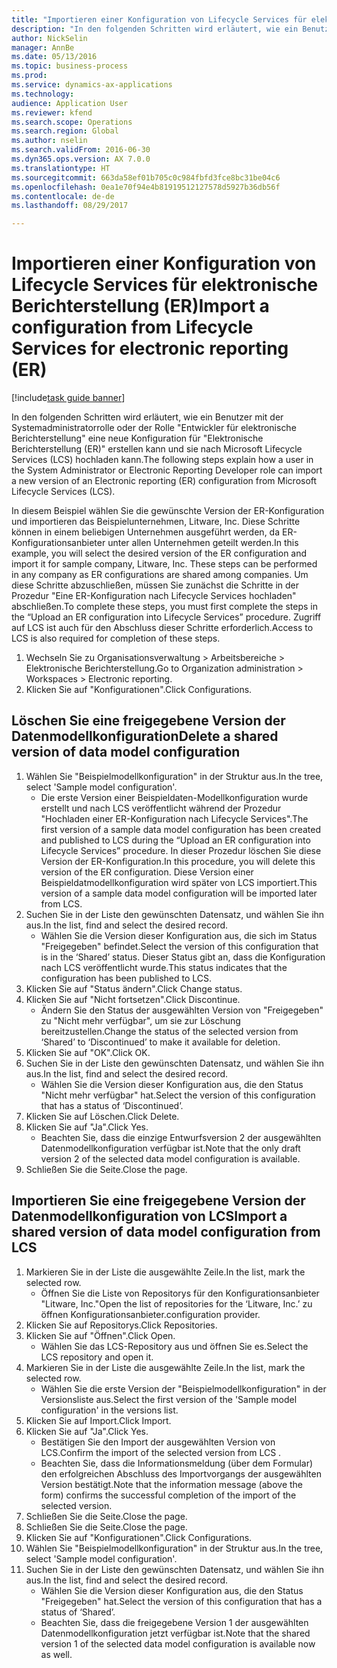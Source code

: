 ```yaml
--- 
title: "Importieren einer Konfiguration von Lifecycle Services für elektronische Berichterstellung (ER)"
description: "In den folgenden Schritten wird erläutert, wie ein Benutzer mit der Systemadministratorrolle oder der Rolle \"Entwickler für elektronische Berichterstellung\" eine neue Konfiguration für \"Elektronische Berichterstellung (ER)\" erstellen kann und sie nach Microsoft Lifecycle Services (LCS) hochladen kann."
author: NickSelin
manager: AnnBe
ms.date: 05/13/2016
ms.topic: business-process
ms.prod: 
ms.service: dynamics-ax-applications
ms.technology: 
audience: Application User
ms.reviewer: kfend
ms.search.scope: Operations
ms.search.region: Global
ms.author: nselin
ms.search.validFrom: 2016-06-30
ms.dyn365.ops.version: AX 7.0.0
ms.translationtype: HT
ms.sourcegitcommit: 663da58ef01b705c0c984fbfd3fce8bc31be04c6
ms.openlocfilehash: 0ea1e70f94e4b81919512127578d5927b36db56f
ms.contentlocale: de-de
ms.lasthandoff: 08/29/2017

---
```

# <a name="import-a-configuration-from-lifecycle-services-for-electronic-reporting-er"></a><span data-ttu-id="da8ce-103">Importieren einer Konfiguration von Lifecycle Services für elektronische Berichterstellung (ER)</span><span class="sxs-lookup"><span data-stu-id="da8ce-103">Import a configuration from Lifecycle Services for electronic reporting (ER)</span></span>

[!include[task guide banner](../../includes/task-guide-banner.md)]

<span data-ttu-id="da8ce-104">In den folgenden Schritten wird erläutert, wie ein Benutzer mit der Systemadministratorrolle oder der Rolle "Entwickler für elektronische Berichterstellung" eine neue Konfiguration für "Elektronische Berichterstellung (ER)" erstellen kann und sie nach Microsoft Lifecycle Services (LCS) hochladen kann.</span><span class="sxs-lookup"><span data-stu-id="da8ce-104">The following steps explain how a user in the System Administrator or Electronic Reporting Developer role can import a new version of an Electronic reporting (ER) configuration from Microsoft Lifecycle Services (LCS).</span></span>

<span data-ttu-id="da8ce-105">In diesem Beispiel wählen Sie die gewünschte Version der ER-Konfiguration und importieren das Beispielunternehmen, Litware, Inc. Diese Schritte können in einem beliebigen Unternehmen ausgeführt werden, da ER-Konfigurationsanbieter unter allen Unternehmen geteilt werden.</span><span class="sxs-lookup"><span data-stu-id="da8ce-105">In this example, you will select the desired version of the ER configuration and import it for sample company, Litware, Inc. These steps can be performed in any company as ER configurations are shared among companies.</span></span> <span data-ttu-id="da8ce-106">Um diese Schritte abzuschließen, müssen Sie zunächst die Schritte in der Prozedur "Eine ER-Konfiguration nach Lifecycle Services hochladen" abschließen.</span><span class="sxs-lookup"><span data-stu-id="da8ce-106">To complete these steps, you must first complete the steps in the “Upload an ER configuration into Lifecycle Services” procedure.</span></span> <span data-ttu-id="da8ce-107">Zugriff auf LCS ist auch für den Abschluss dieser Schritte erforderlich.</span><span class="sxs-lookup"><span data-stu-id="da8ce-107">Access to LCS is also required for completion of these steps.</span></span>

1. <span data-ttu-id="da8ce-108">Wechseln Sie zu Organisationsverwaltung > Arbeitsbereiche > Elektronische Berichterstellung.</span><span class="sxs-lookup"><span data-stu-id="da8ce-108">Go to Organization administration > Workspaces > Electronic reporting.</span></span>
2. <span data-ttu-id="da8ce-109">Klicken Sie auf "Konfigurationen".</span><span class="sxs-lookup"><span data-stu-id="da8ce-109">Click Configurations.</span></span>

## <a name="delete-a-shared-version-of-data-model-configuration"></a><span data-ttu-id="da8ce-110">Löschen Sie eine freigegebene Version der Datenmodellkonfiguration</span><span class="sxs-lookup"><span data-stu-id="da8ce-110">Delete a shared version of data model configuration</span></span>
1. <span data-ttu-id="da8ce-111">Wählen Sie "Beispielmodellkonfiguration" in der Struktur aus.</span><span class="sxs-lookup"><span data-stu-id="da8ce-111">In the tree, select 'Sample model configuration'.</span></span>
    * <span data-ttu-id="da8ce-112">Die erste Version einer Beispieldaten-Modellkonfiguration wurde erstellt und nach LCS veröffentlicht während der Prozedur "Hochladen einer ER-Konfiguration nach Lifecycle Services".</span><span class="sxs-lookup"><span data-stu-id="da8ce-112">The first version of a sample data model configuration has been created and published to LCS during the “Upload an ER configuration into Lifecycle Services” procedure.</span></span> <span data-ttu-id="da8ce-113">In dieser Prozedur löschen Sie diese Version der ER-Konfiguration.</span><span class="sxs-lookup"><span data-stu-id="da8ce-113">In this procedure, you will delete this version of the ER configuration.</span></span> <span data-ttu-id="da8ce-114">Diese Version einer Beispieldatmodellkonfiguration wird später von LCS importiert.</span><span class="sxs-lookup"><span data-stu-id="da8ce-114">This version of a sample data model configuration will be imported later from LCS.</span></span>  
2. <span data-ttu-id="da8ce-115">Suchen Sie in der Liste den gewünschten Datensatz, und wählen Sie ihn aus.</span><span class="sxs-lookup"><span data-stu-id="da8ce-115">In the list, find and select the desired record.</span></span>
    * <span data-ttu-id="da8ce-116">Wählen Sie die Version dieser Konfiguration aus, die sich im Status "Freigegeben" befindet.</span><span class="sxs-lookup"><span data-stu-id="da8ce-116">Select the version of this configuration that is in the ‘Shared’ status.</span></span> <span data-ttu-id="da8ce-117">Dieser Status gibt an, dass die Konfiguration nach LCS veröffentlicht wurde.</span><span class="sxs-lookup"><span data-stu-id="da8ce-117">This status indicates that the configuration has been published to LCS.</span></span>  
3. <span data-ttu-id="da8ce-118">Klicken Sie auf "Status ändern".</span><span class="sxs-lookup"><span data-stu-id="da8ce-118">Click Change status.</span></span>
4. <span data-ttu-id="da8ce-119">Klicken Sie auf "Nicht fortsetzen".</span><span class="sxs-lookup"><span data-stu-id="da8ce-119">Click Discontinue.</span></span>
    * <span data-ttu-id="da8ce-120">Ändern Sie den Status der ausgewählten Version von "Freigegeben" zu "Nicht mehr verfügbar", um sie zur Löschung bereitzustellen.</span><span class="sxs-lookup"><span data-stu-id="da8ce-120">Change the status of the selected version from ‘Shared’ to ‘Discontinued’ to make it available for deletion.</span></span>  
5. <span data-ttu-id="da8ce-121">Klicken Sie auf "OK".</span><span class="sxs-lookup"><span data-stu-id="da8ce-121">Click OK.</span></span>
6. <span data-ttu-id="da8ce-122">Suchen Sie in der Liste den gewünschten Datensatz, und wählen Sie ihn aus.</span><span class="sxs-lookup"><span data-stu-id="da8ce-122">In the list, find and select the desired record.</span></span>
    * <span data-ttu-id="da8ce-123">Wählen Sie die Version dieser Konfiguration aus, die den Status "Nicht mehr verfügbar" hat.</span><span class="sxs-lookup"><span data-stu-id="da8ce-123">Select the version of this configuration that has a status of ‘Discontinued’.</span></span>  
7. <span data-ttu-id="da8ce-124">Klicken Sie auf Löschen.</span><span class="sxs-lookup"><span data-stu-id="da8ce-124">Click Delete.</span></span>
8. <span data-ttu-id="da8ce-125">Klicken Sie auf "Ja".</span><span class="sxs-lookup"><span data-stu-id="da8ce-125">Click Yes.</span></span>
    * <span data-ttu-id="da8ce-126">Beachten Sie, dass die einzige Entwurfsversion 2 der ausgewählten Datenmodellkonfiguration verfügbar ist.</span><span class="sxs-lookup"><span data-stu-id="da8ce-126">Note that the only draft version 2 of the selected data model configuration is available.</span></span>  
9. <span data-ttu-id="da8ce-127">Schließen Sie die Seite.</span><span class="sxs-lookup"><span data-stu-id="da8ce-127">Close the page.</span></span>

## <a name="import-a-shared-version-of-data-model-configuration-from-lcs"></a><span data-ttu-id="da8ce-128">Importieren Sie eine freigegebene Version der Datenmodellkonfiguration von LCS</span><span class="sxs-lookup"><span data-stu-id="da8ce-128">Import a shared version of data model configuration from LCS</span></span>
1. <span data-ttu-id="da8ce-129">Markieren Sie in der Liste die ausgewählte Zeile.</span><span class="sxs-lookup"><span data-stu-id="da8ce-129">In the list, mark the selected row.</span></span>
    * <span data-ttu-id="da8ce-130">Öffnen Sie die Liste von Repositorys für den Konfigurationsanbieter "Litware, Inc."</span><span class="sxs-lookup"><span data-stu-id="da8ce-130">Open the list of repositories for the ‘Litware, Inc.’</span></span> <span data-ttu-id="da8ce-131">zu öffnen Konfigurationsanbieter.</span><span class="sxs-lookup"><span data-stu-id="da8ce-131">configuration provider.</span></span>  
2. <span data-ttu-id="da8ce-132">Klicken Sie auf Repositorys.</span><span class="sxs-lookup"><span data-stu-id="da8ce-132">Click Repositories.</span></span>
3. <span data-ttu-id="da8ce-133">Klicken Sie auf "Öffnen".</span><span class="sxs-lookup"><span data-stu-id="da8ce-133">Click Open.</span></span>
    * <span data-ttu-id="da8ce-134">Wählen Sie das LCS-Repository aus und öffnen Sie es.</span><span class="sxs-lookup"><span data-stu-id="da8ce-134">Select the LCS repository and open it.</span></span>  
4. <span data-ttu-id="da8ce-135">Markieren Sie in der Liste die ausgewählte Zeile.</span><span class="sxs-lookup"><span data-stu-id="da8ce-135">In the list, mark the selected row.</span></span>
    * <span data-ttu-id="da8ce-136">Wählen Sie die erste Version der "Beispielmodellkonfiguration" in der Versionsliste aus.</span><span class="sxs-lookup"><span data-stu-id="da8ce-136">Select the first version of the 'Sample model configuration' in the versions list.</span></span>  
5. <span data-ttu-id="da8ce-137">Klicken Sie auf Import.</span><span class="sxs-lookup"><span data-stu-id="da8ce-137">Click Import.</span></span>
6. <span data-ttu-id="da8ce-138">Klicken Sie auf "Ja".</span><span class="sxs-lookup"><span data-stu-id="da8ce-138">Click Yes.</span></span>
    * <span data-ttu-id="da8ce-139">Bestätigen Sie den Import der ausgewählten Version von LCS.</span><span class="sxs-lookup"><span data-stu-id="da8ce-139">Confirm the import of the selected version from LCS .</span></span>  
    * <span data-ttu-id="da8ce-140">Beachten Sie, dass die Informationsmeldung (über dem Formular) den erfolgreichen Abschluss des Importvorgangs der ausgewählten Version bestätigt.</span><span class="sxs-lookup"><span data-stu-id="da8ce-140">Note that the information message (above the form) confirms the successful completion of the import of the selected version.</span></span>  
7. <span data-ttu-id="da8ce-141">Schließen Sie die Seite.</span><span class="sxs-lookup"><span data-stu-id="da8ce-141">Close the page.</span></span>
8. <span data-ttu-id="da8ce-142">Schließen Sie die Seite.</span><span class="sxs-lookup"><span data-stu-id="da8ce-142">Close the page.</span></span>
9. <span data-ttu-id="da8ce-143">Klicken Sie auf "Konfigurationen".</span><span class="sxs-lookup"><span data-stu-id="da8ce-143">Click Configurations.</span></span>
10. <span data-ttu-id="da8ce-144">Wählen Sie "Beispielmodellkonfiguration" in der Struktur aus.</span><span class="sxs-lookup"><span data-stu-id="da8ce-144">In the tree, select 'Sample model configuration'.</span></span>
11. <span data-ttu-id="da8ce-145">Suchen Sie in der Liste den gewünschten Datensatz, und wählen Sie ihn aus.</span><span class="sxs-lookup"><span data-stu-id="da8ce-145">In the list, find and select the desired record.</span></span>
    * <span data-ttu-id="da8ce-146">Wählen Sie die Version dieser Konfiguration aus, die den Status "Freigegeben" hat.</span><span class="sxs-lookup"><span data-stu-id="da8ce-146">Select the version of this configuration that has a status of ‘Shared’.</span></span>  
    * <span data-ttu-id="da8ce-147">Beachten Sie, dass die freigegebene Version 1 der ausgewählten Datenmodellkonfiguration jetzt verfügbar ist.</span><span class="sxs-lookup"><span data-stu-id="da8ce-147">Note that the shared version 1 of the selected data model configuration is available now as well.</span></span>  


